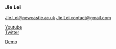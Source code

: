 ### Jie Lei

Jie.Lei@newcastle.ac.uk
Jie.Lei.contact@gmail.com

[Youtube](https://www.youtube.com/channel/UCbG3LTzpZPVncPePOpqxW9w)    
[Twitter](https://twitter.com/That_JieLei)

[Demo](www.google.com)